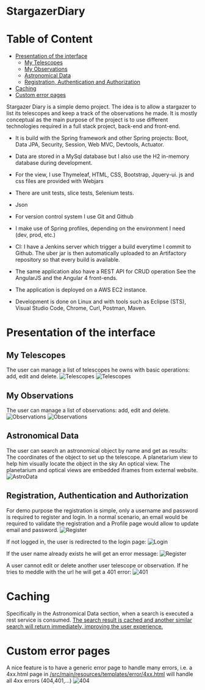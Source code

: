 # StargazerDiary

# Table of Content
* [Presentation of the interface](#Presentation-of-the-interface)
  * [My Telescopes](#My-Telescopes)
  * [My Observations](#My-Observations)
  * [Astronomical Data](#Astronomical-Data)
  * [Registration, Authentication and Authorization](#Registration,-Authentication-and-Authorization)
* [Caching](#Caching)
* [Custom error pages](#Custom-error-pages)
  
Stargazer Diary is a simple demo project.
The idea is to allow a stargazer to list its telescopes and keep a track of the observations he made.
It is mostly conceptual as the main purpose of the project is to use different technologies required in a full stack project, back-end and front-end.

* It is build with the Spring framework and other Spring projects: Boot, Data JPA, Security, Session, Web MVC, Devtools, Actuator.

* Data are stored in a MySql database but I also use the H2 in-memory database during development.

* For the view, I use Thymeleaf, HTML, CSS, Bootstrap, Jquery-ui. js and css files are provided with Webjars

* There are unit tests, slice tests, Selenium tests.

* Json

* For version control system I use Git and Github

* I make use of Spring profiles, depending on the environment I need (dev, prod, etc.)

* CI: I have a Jenkins server which trigger a build everytime I commit to Github. The uber jar is then automatically uploaded to an Artifactory repository so that every build is available.

* The same application also have a REST API for CRUD operation
  See the AngularJS and the Angular 4 front-ends.

* The application is deployed on a AWS EC2 instance.

* Development is done on Linux and with tools such as Eclipse (STS), Visual Studio Code, Chrome, Curl, Postman, Maven.

# Presentation of the interface
## My Telescopes
The user can manage a list of telescopes he owns with basic operations: add, edit and delete.
![Telescopes](https://raw.githubusercontent.com/gerolvr/StargazerDiary/master/pictures/telescope1.png "Telescopes")
![Telescopes](https://raw.githubusercontent.com/gerolvr/StargazerDiary/master/pictures/telescope2.png "Telescopes")

## My Observations
The user can manage a list of observations: add, edit and delete.
![Observations](https://raw.githubusercontent.com/gerolvr/StargazerDiary/master/pictures/observation1.png "Observations")
![Observations](https://raw.githubusercontent.com/gerolvr/StargazerDiary/master/pictures/observation2.png "Observations")

## Astronomical Data
The user can search an astronomical object by name and get as results:
The coordinates of the object to set up the telescope.
A planetarium view to help him visually locate the object in the sky
An optical view.
The planetarium and optical views are embedded iframes from external website.
![AstroData](https://raw.githubusercontent.com/gerolvr/StargazerDiary/master/pictures/astrodatasearch.png "AstroData")

## Registration, Authentication and Authorization
For demo purpose the registration is simple, only a username and password is required to register and login. In a normal scenario, an email would be required to validate the registration and a Profile page would allow to update email and password.
![Register](https://raw.githubusercontent.com/gerolvr/StargazerDiary/master/pictures/register1.png "Register")

If not logged in, the user is redirected to the login page:
![Login](https://raw.githubusercontent.com/gerolvr/StargazerDiary/master/pictures/login.png "Login")

If the user name already exists he will get an error message:
![Register](https://raw.githubusercontent.com/gerolvr/StargazerDiary/master/pictures/register2.png "Register")

A user cannot edit or delete another user telescope or observation. If he tries to meddle with the
url he will get a 401 error:
![401](https://raw.githubusercontent.com/gerolvr/StargazerDiary/master/pictures/401.png "401")

# Caching

Specifically in the Astronomical Data section, when a search is executed a rest service is consumed. [The search result is cached and another similar search will return immediately, improving the user experience.](https://github.com/gerolvr/StargazerDiary/blob/e8fafd4b3eec7a8ccdb354956a9d7a307e8b6919/src/main/java/com/gerolivo/stargazerdiary/services/AstroDataServiceImpl.java#L37 "The search result is cached and another similar search will return immediately, improving the user experience.")

# Custom error pages

A nice feature is to have a generic error page to handle many errors, i.e. a 4xx.html page in   [/src/main/resources/templates/error/4xx.html](http://https://github.com/gerolvr/StargazerDiary/tree/master/src/main/resources/templates/error "/src/main/resources/templates/error/4xx.html") will handle all 4xx errors (404,401,…)
![404](https://raw.githubusercontent.com/gerolvr/StargazerDiary/master/pictures/404.png "404")

